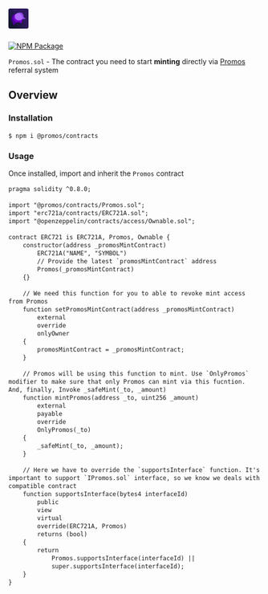 # <img src="logo.png" alt="Promos" height="40px">

[![NPM Package](https://img.shields.io/npm/v/@openzeppelin/contracts.svg)](https://www.npmjs.org/package/@openzeppelin/contracts)

`Promos.sol` - The contract you need to start **minting** directly via [Promos](https://promos.wtf) referral system

## Overview

### Installation

```console
$ npm i @promos/contracts
```

### Usage

Once installed, import and inherit the `Promos` contract

````solidity
pragma solidity ^0.8.0;

import "@promos/contracts/Promos.sol";
import "erc721a/contracts/ERC721A.sol";
import "@openzeppelin/contracts/access/Ownable.sol";

contract ERC721 is ERC721A, Promos, Ownable {
    constructor(address _promosMintContract)
        ERC721A("NAME", "SYMBOL")
        // Provide the latest `promosMintContract` address
        Promos(_promosMintContract)
    {}

    // We need this function for you to able to revoke mint access from Promos
    function setPromosMintContract(address _promosMintContract)
        external
        override
        onlyOwner
    {
        promosMintContract = _promosMintContract;
    }

    // Promos will be using this function to mint. Use `OnlyPromos` modifier to make sure that only Promos can mint via this fucntion. And, finally, Invoke _safeMint(_to, _amount)
    function mintPromos(address _to, uint256 _amount)
        external
        payable
        override
        OnlyPromos(_to)
    {
        _safeMint(_to, _amount);
    }

    // Here we have to override the `supportsInterface` function. It's important to support `IPromos.sol` interface, so we know we deals with compatible contract 
    function supportsInterface(bytes4 interfaceId)
        public
        view
        virtual
        override(ERC721A, Promos)
        returns (bool)
    {
        return
            Promos.supportsInterface(interfaceId) ||
            super.supportsInterface(interfaceId);
    }
}
````
